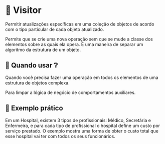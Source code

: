 # :running: Visitor

Permitir atualizações específicas em uma coleção de objetos de acordo com o tipo particular de cada objeto atualizado.

Permite que se crie uma nova operação sem que se mude a classe dos elementos sobre as quais ela opera. É uma maneira de separar um algoritmo da estrutura de um objeto.

## :thinking: Quando usar :grey_question:

Quando você precisa fazer uma operação em todos os elementos de uma estrutura de objetos complexa.

Para limpar a lógica de negócio de comportamentos auxiliares.

## :muscle: Exemplo prático

Em um Hospital, existem 3 tipos de profissionais: Médico, Secretária e Enfermeira, e para cada tipo de profissional o hospital define um custo por serviço prestado. O exemplo mostra uma forma de obter o custo total que esse hospital vai ter com todos os seus funcionários.
